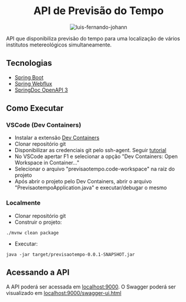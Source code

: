 <h1 align="center">
  API de Previsão do Tempo
</h1>

<p align="center">
 <img src="https://img.shields.io/badge/-LinkedIn-02569B?logo=linkedin&logoColor=white&style=fot-the-badge" alt="luis-fernando-johann" />
</p>

API que disponibiliza previsão do tempo para uma localização de vários institutos metereológicos simultaneamente.

## Tecnologias
 
- [Spring Boot](https://spring.io/projects/spring-boot)
- [Spring Webflux](https://docs.spring.io/spring-framework/reference/web/webflux.html)
- [SpringDoc OpenAPI 3](https://springdoc.org/#spring-webflux-support)

## Como Executar

### VSCode (Dev Containers)

- Instalar a extensão [Dev Containers](https://marketplace.visualstudio.com/items?itemName=ms-vscode-remote.remote-containers)
- Clonar repositório git
- Disponibilizar as credenciais git pelo ssh-agent.
    Seguir [tutorial](https://code.visualstudio.com/remote/advancedcontainers/sharing-git-credentials)
- No VSCode apertar F1 e selecionar a opção "Dev Containers: Open Workspace in Container..."
- Selecionar o arquivo "previsaotempo.code-workspace" na raiz do projeto
- Após abrir o projeto pelo Dev Containers, abrir o arquivo "PrevisaotempoApplication.java" e executar/debugar o mesmo

### Localmente
- Clonar repositório git
- Construir o projeto:
```
./mvnw clean package
```
- Executar:
```
java -jar target/previsaotempo-0.0.1-SNAPSHOT.jar
```

## Acessando a API

A API poderá ser acessada em [localhost:9000](http://localhost:9000).
O Swagger poderá ser visualizado em [localhost:9000/swagger-ui.html](http://localhost:9000/swagger-ui.html)
